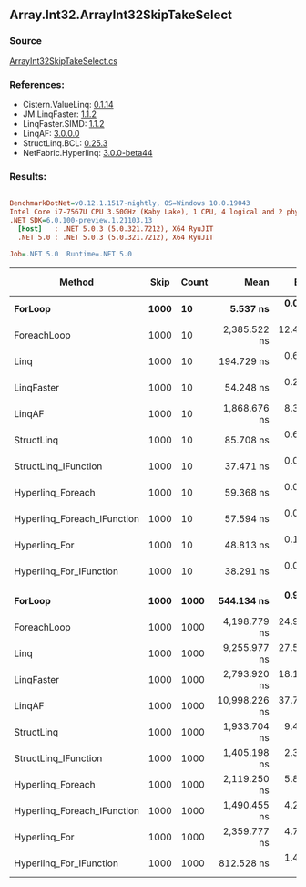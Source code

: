 ﻿## Array.Int32.ArrayInt32SkipTakeSelect

### Source
[ArrayInt32SkipTakeSelect.cs](../LinqBenchmarks/Array/Int32/ArrayInt32SkipTakeSelect.cs)

### References:
- Cistern.ValueLinq: [0.1.14](https://www.nuget.org/packages/Cistern.ValueLinq/0.1.14)
- JM.LinqFaster: [1.1.2](https://www.nuget.org/packages/JM.LinqFaster/1.1.2)
- LinqFaster.SIMD: [1.1.2](https://www.nuget.org/packages/LinqFaster.SIMD/1.0.3)
- LinqAF: [3.0.0.0](https://www.nuget.org/packages/LinqAF/3.0.0.0)
- StructLinq.BCL: [0.25.3](https://www.nuget.org/packages/StructLinq.BCL/0.25.3)
- NetFabric.Hyperlinq: [3.0.0-beta44](https://www.nuget.org/packages/NetFabric.Hyperlinq/3.0.0-beta44)

### Results:
``` ini

BenchmarkDotNet=v0.12.1.1517-nightly, OS=Windows 10.0.19043
Intel Core i7-7567U CPU 3.50GHz (Kaby Lake), 1 CPU, 4 logical and 2 physical cores
.NET SDK=6.0.100-preview.1.21103.13
  [Host]   : .NET 5.0.3 (5.0.321.7212), X64 RyuJIT
  .NET 5.0 : .NET 5.0.3 (5.0.321.7212), X64 RyuJIT

Job=.NET 5.0  Runtime=.NET 5.0  

```
|                      Method | Skip | Count |          Mean |      Error |     StdDev |  Ratio | RatioSD |  Gen 0 | Gen 1 | Gen 2 | Allocated |
|---------------------------- |----- |------ |--------------:|-----------:|-----------:|-------:|--------:|-------:|------:|------:|----------:|
|                     **ForLoop** | **1000** |    **10** |      **5.537 ns** |  **0.0178 ns** |  **0.0149 ns** |   **1.00** |    **0.00** |      **-** |     **-** |     **-** |         **-** |
|                 ForeachLoop | 1000 |    10 |  2,385.522 ns | 12.4903 ns | 11.6834 ns | 431.10 |    2.16 | 0.0153 |     - |     - |      32 B |
|                        Linq | 1000 |    10 |    194.729 ns |  0.6265 ns |  0.5860 ns |  35.16 |    0.16 | 0.0725 |     - |     - |     152 B |
|                  LinqFaster | 1000 |    10 |     54.248 ns |  0.2844 ns |  0.2522 ns |   9.80 |    0.06 | 0.0918 |     - |     - |     192 B |
|                      LinqAF | 1000 |    10 |  1,868.676 ns |  8.3737 ns |  7.4231 ns | 337.53 |    1.66 |      - |     - |     - |         - |
|                  StructLinq | 1000 |    10 |     85.708 ns |  0.6837 ns |  0.5710 ns |  15.48 |    0.09 | 0.0459 |     - |     - |      96 B |
|        StructLinq_IFunction | 1000 |    10 |     37.471 ns |  0.0514 ns |  0.0456 ns |   6.77 |    0.02 |      - |     - |     - |         - |
|           Hyperlinq_Foreach | 1000 |    10 |     59.368 ns |  0.0910 ns |  0.0760 ns |  10.72 |    0.04 |      - |     - |     - |         - |
| Hyperlinq_Foreach_IFunction | 1000 |    10 |     57.594 ns |  0.0822 ns |  0.0769 ns |  10.40 |    0.03 |      - |     - |     - |         - |
|               Hyperlinq_For | 1000 |    10 |     48.813 ns |  0.1401 ns |  0.1242 ns |   8.82 |    0.03 |      - |     - |     - |         - |
|     Hyperlinq_For_IFunction | 1000 |    10 |     38.291 ns |  0.0819 ns |  0.0726 ns |   6.92 |    0.02 |      - |     - |     - |         - |
|                             |      |       |               |            |            |        |         |        |       |       |           |
|                     **ForLoop** | **1000** |  **1000** |    **544.134 ns** |  **0.9864 ns** |  **0.8744 ns** |   **1.00** |    **0.00** |      **-** |     **-** |     **-** |         **-** |
|                 ForeachLoop | 1000 |  1000 |  4,198.779 ns | 24.9768 ns | 20.8567 ns |   7.72 |    0.04 | 0.0153 |     - |     - |      32 B |
|                        Linq | 1000 |  1000 |  9,255.977 ns | 27.5600 ns | 23.0138 ns |  17.01 |    0.05 | 0.0610 |     - |     - |     152 B |
|                  LinqFaster | 1000 |  1000 |  2,793.920 ns | 18.1556 ns | 16.0944 ns |   5.13 |    0.03 | 5.7678 |     - |     - |  12,072 B |
|                      LinqAF | 1000 |  1000 | 10,998.226 ns | 37.7405 ns | 35.3025 ns |  20.21 |    0.08 |      - |     - |     - |         - |
|                  StructLinq | 1000 |  1000 |  1,933.704 ns |  9.4802 ns |  7.9164 ns |   3.55 |    0.02 | 0.0458 |     - |     - |      96 B |
|        StructLinq_IFunction | 1000 |  1000 |  1,405.198 ns |  2.3883 ns |  2.1171 ns |   2.58 |    0.01 |      - |     - |     - |         - |
|           Hyperlinq_Foreach | 1000 |  1000 |  2,119.250 ns |  5.8905 ns |  5.2218 ns |   3.89 |    0.01 |      - |     - |     - |         - |
| Hyperlinq_Foreach_IFunction | 1000 |  1000 |  1,490.455 ns |  4.2005 ns |  3.5076 ns |   2.74 |    0.01 |      - |     - |     - |         - |
|               Hyperlinq_For | 1000 |  1000 |  2,359.777 ns |  4.7943 ns |  4.2500 ns |   4.34 |    0.01 |      - |     - |     - |         - |
|     Hyperlinq_For_IFunction | 1000 |  1000 |    812.528 ns |  1.4870 ns |  1.2417 ns |   1.49 |    0.00 |      - |     - |     - |         - |
